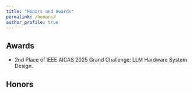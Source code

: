 ```yaml
---
title: "Honors and Awards"
permalink: /honors/
author_profile: true
---
```


## Awards
- 2nd Place of IEEE AICAS 2025 Grand Challenge: LLM Hardware System Design.

## Honors